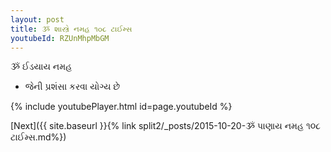 ```yaml
---
layout: post
title: ૐ શાસ્ત્રે નમહ ૧૦૮ ટાઈમ્સ
youtubeId: RZUnMhpMbGM
---
```

 
 
 ૐ ઈડયાય નમહ  
 
 -  જેની પ્રશંસા કરવા યોગ્ય છે 
 
  
 
  
 
 
 
 
 
 


{% include youtubePlayer.html id=page.youtubeId %}
 
[Next]({{ site.baseurl }}{% link  split2/_posts/2015-10-20-ૐ પાણાય નમહ ૧૦૮ ટાઈમ્સ.md%})
 
